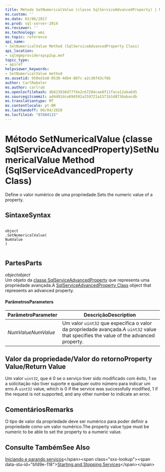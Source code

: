 ```yaml
---
title: Método SetNumericalValue (classe SqlServiceAdvancedProperty) | Microsoft Docs
ms.custom: ''
ms.date: 03/06/2017
ms.prod: sql-server-2014
ms.reviewer: ''
ms.technology: wmi
ms.topic: reference
api_name:
- SetNumericalValue Method (SqlServiceAdvancedProperty Class)
api_location:
- sqlmgmproviderxpsp2up.mof
topic_type:
- apiref
helpviewer_keywords:
- SetNumericalValue method
ms.assetid: 950ed1e8-0538-4db4-807c-a2c36f43cf6b
author: CarlRabeler
ms.author: carlrab
ms.openlocfilehash: db823938d77f4e2c67284cae0f11faca12aba6d5
ms.sourcegitcommit: ad4d92dce894592a259721a1571b1d8736abacdb
ms.translationtype: MT
ms.contentlocale: pt-BR
ms.lasthandoff: 08/04/2020
ms.locfileid: "87684115"
---
```

# <a name="setnumericalvalue-method-sqlserviceadvancedproperty-class"></a><span data-ttu-id="bfd9e-102">Método SetNumericalValue (classe SqlServiceAdvancedProperty)</span><span class="sxs-lookup"><span data-stu-id="bfd9e-102">SetNumericalValue Method (SqlServiceAdvancedProperty Class)</span></span>
  <span data-ttu-id="bfd9e-103">Define o valor numérico de uma propriedade.</span><span class="sxs-lookup"><span data-stu-id="bfd9e-103">Sets the numeric value of a property.</span></span>  
  
## <a name="syntax"></a><span data-ttu-id="bfd9e-104">Sintaxe</span><span class="sxs-lookup"><span data-stu-id="bfd9e-104">Syntax</span></span>  
  
```  
  
object  
.SetNumericalValue(  
NumValue  
)  
  
```  
  
## <a name="parts"></a><span data-ttu-id="bfd9e-105">Partes</span><span class="sxs-lookup"><span data-stu-id="bfd9e-105">Parts</span></span>  
 <span data-ttu-id="bfd9e-106">*object*</span><span class="sxs-lookup"><span data-stu-id="bfd9e-106">*object*</span></span>  
 <span data-ttu-id="bfd9e-107">Um objeto da [classe SqlServiceAdvancedProperty](sqlserviceadvancedproperty-class.md) que representa uma propriedade avançada.</span><span class="sxs-lookup"><span data-stu-id="bfd9e-107">A [SqlServiceAdvancedProperty Class](sqlserviceadvancedproperty-class.md) object that represents an advanced property.</span></span>  
  
#### <a name="parameters"></a><span data-ttu-id="bfd9e-108">Parâmetros</span><span class="sxs-lookup"><span data-stu-id="bfd9e-108">Parameters</span></span>  
  
|<span data-ttu-id="bfd9e-109">Parâmetro</span><span class="sxs-lookup"><span data-stu-id="bfd9e-109">Parameter</span></span>|<span data-ttu-id="bfd9e-110">Descrição</span><span class="sxs-lookup"><span data-stu-id="bfd9e-110">Description</span></span>|  
|---------------|-----------------|  
|<span data-ttu-id="bfd9e-111">*NumValue*</span><span class="sxs-lookup"><span data-stu-id="bfd9e-111">*NumValue*</span></span>|<span data-ttu-id="bfd9e-112">Um valor `uint32` que especifica o valor da propriedade avançada.</span><span class="sxs-lookup"><span data-stu-id="bfd9e-112">A `uint32` value that specifies the value of the advanced property.</span></span>|  
  
## <a name="property-valuereturn-value"></a><span data-ttu-id="bfd9e-113">Valor da propriedade/Valor do retorno</span><span class="sxs-lookup"><span data-stu-id="bfd9e-113">Property Value/Return Value</span></span>  
 <span data-ttu-id="bfd9e-114">Um valor `uint32`, que é 0 se o serviço tiver sido modificado com êxito, 1 se a solicitação não tiver suporte e qualquer outro número para indicar um erro.</span><span class="sxs-lookup"><span data-stu-id="bfd9e-114">A `uint32` value, which is 0 if the service was successfully modified, 1 if the request is not supported, and any other number to indicate an error.</span></span>  
  
## <a name="remarks"></a><span data-ttu-id="bfd9e-115">Comentários</span><span class="sxs-lookup"><span data-stu-id="bfd9e-115">Remarks</span></span>  
 <span data-ttu-id="bfd9e-116">O tipo de valor da propriedade deve ser numérico para poder definir a propriedade como um valor numérico.</span><span class="sxs-lookup"><span data-stu-id="bfd9e-116">The property value type must be numeric to be able to set the property to a numeric value.</span></span>  
  
## <a name="see-also"></a><span data-ttu-id="bfd9e-117">Consulte Também</span><span class="sxs-lookup"><span data-stu-id="bfd9e-117">See Also</span></span>  
 <span data-ttu-id="bfd9e-118">[Iniciando e parando serviços](https://technet.microsoft.com/library/ms174886\(v=sql.105\).aspx)</span><span class="sxs-lookup"><span data-stu-id="bfd9e-118">[Starting and Stopping Services](https://technet.microsoft.com/library/ms174886\(v=sql.105\).aspx)</span></span>  
  
  
